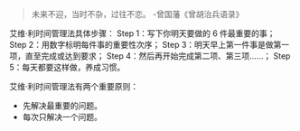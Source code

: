 > 未来不迎，当时不杂，过往不恋。 -曾国藩《曾胡治兵语录》

艾维·利时间管理法具体步骤：
Step 1：写下你明天要做的 6 件最重要的事；
Step 2：用数字标明每件事的重要性次序；
Step 3：明天早上第一件事是做第一项，直至完成或达到要求；
Step 4：然后再开始完成第二项、第三项……；
Step 5：每天都要这样做，养成习惯。

艾维·利时间管理法有两个重要原则：

- 先解决最重要的问题。
- 每次只解决一个问题。
